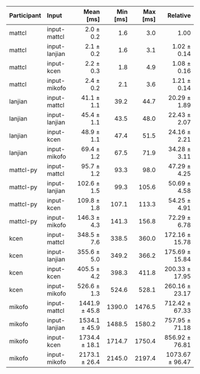 | Participant | Input | Mean [ms] | Min [ms] | Max [ms] | Relative |
|:---|:---|---:|---:|---:|---:|
| mattcl | input-mattcl | 2.0 ± 0.2 | 1.6 | 3.0 | 1.00 |
| mattcl | input-lanjian | 2.1 ± 0.2 | 1.6 | 3.1 | 1.02 ± 0.14 |
| mattcl | input-kcen | 2.2 ± 0.3 | 1.8 | 4.9 | 1.08 ± 0.16 |
| mattcl | input-mikofo | 2.4 ± 0.2 | 2.1 | 3.6 | 1.21 ± 0.14 |
| lanjian | input-mattcl | 41.1 ± 1.1 | 39.2 | 44.7 | 20.29 ± 1.89 |
| lanjian | input-lanjian | 45.4 ± 1.1 | 43.5 | 48.0 | 22.43 ± 2.07 |
| lanjian | input-kcen | 48.9 ± 1.1 | 47.4 | 51.5 | 24.16 ± 2.21 |
| lanjian | input-mikofo | 69.4 ± 1.2 | 67.5 | 71.9 | 34.28 ± 3.11 |
| mattcl-py | input-mattcl | 95.7 ± 1.2 | 93.3 | 98.0 | 47.29 ± 4.25 |
| mattcl-py | input-lanjian | 102.6 ± 1.5 | 99.3 | 105.6 | 50.69 ± 4.58 |
| mattcl-py | input-kcen | 109.8 ± 1.8 | 107.1 | 113.3 | 54.25 ± 4.91 |
| mattcl-py | input-mikofo | 146.3 ± 4.3 | 141.3 | 156.8 | 72.29 ± 6.78 |
| kcen | input-mattcl | 348.5 ± 7.6 | 338.5 | 360.0 | 172.16 ± 15.78 |
| kcen | input-lanjian | 355.6 ± 5.0 | 349.2 | 366.2 | 175.69 ± 15.84 |
| kcen | input-kcen | 405.5 ± 4.2 | 398.3 | 411.8 | 200.33 ± 17.95 |
| kcen | input-mikofo | 526.6 ± 1.3 | 524.6 | 528.1 | 260.16 ± 23.17 |
| mikofo | input-mattcl | 1441.9 ± 45.8 | 1390.0 | 1476.5 | 712.42 ± 67.33 |
| mikofo | input-lanjian | 1534.1 ± 45.9 | 1488.5 | 1580.2 | 757.95 ± 71.18 |
| mikofo | input-kcen | 1734.4 ± 18.1 | 1714.7 | 1750.4 | 856.92 ± 76.81 |
| mikofo | input-mikofo | 2173.1 ± 26.4 | 2145.0 | 2197.4 | 1073.67 ± 96.47 |
